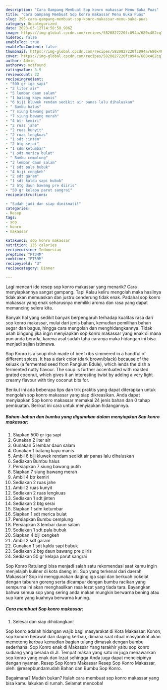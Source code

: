 ```yaml
---
description: "Cara Gampang Membuat Sop konro makassar Menu Buka Puas"
title: "Cara Gampang Membuat Sop konro makassar Menu Buka Puas"
slug: 295-cara-gampang-membuat-sop-konro-makassar-menu-buka-puas
category: Uncategorized
date: 2023-03-12T14:58:58.906Z
image: https://img-global.cpcdn.com/recipes/5820827220fc094a/680x482cq70/sop-konro-makassar-foto-resep-utama.jpg
hideToc: false
enableToc: true
enableTocContent: false
thumbnail: https://img-global.cpcdn.com/recipes/5820827220fc094a/680x482cq70/sop-konro-makassar-foto-resep-utama.jpg
cover: https://img-global.cpcdn.com/recipes/5820827220fc094a/680x482cq70/sop-konro-makassar-foto-resep-utama.jpg
author: Admin
authorAv: notfound
ratingvalue: 3.9
reviewcount: 22
recipeingredient:
- "500 gr iga sapi"
- "2 liter air"
- "5 lembar daun salam"
- "1 batang kayu manis"
- "6 biji kluwek rendam sedikit air panas lalu dihaluskan"
- " Bumbu halus"
- "7 siung bawang putih"
- "7 siung bawang merah"
- "4 btr kemiri"
- "2 ruas jahe"
- "2 ruas kunyit"
- "2 ruas lengkuas"
- "1 sdt jinten"
- "2 btg serai"
- "1 sdm ketumbar"
- "1 sdt merica bulat"
- " Bumbu cemplung"
- "3 lembar daun salam"
- "1 sdt pala bubuk"
- "4 biji cengkeh"
- "2 sdt garam"
- "1 sdt kaldu sapi bubuk"
- "2 btg daun bawang pre diiris"
- "50 gr kelapa parut sangrai"
recipeinstructions:

- "Sudah jadi dan siap dinikmati!"
categories:
- Resep
tags:
- sop
- konro
- makassar

katakunci: sop konro makassar 
nutrition: 135 calories
recipecuisine: Indonesian
preptime: "PT34M"
cooktime: "PT59M"
recipeyield: "3"
recipecategory: Dinner

---
```



Lagi mencari ide resep sop konro makassar yang menarik? Cara menyiapkannya sangat gampang. Tapi Kalau keliru mengolah maka hasilnya tidak akan memuaskan dan justru cenderung tidak enak. Padahal sop konro makassar yang enak seharusnya memiliki aroma dan rasa yang dapat memancing selera kita.


Banyak hal yang sedikit banyak berpengaruh terhadap kualitas rasa dari sop konro makassar, mulai dari jenis bahan, kemudian pemilihan bahan segar dan bagus, hingga cara mengolah dan menghidangkannya. Tidak usah bingung jika ingin menyiapkan sop konro makassar yang enak di mana pun anda berada, karena asal sudah tahu caranya maka hidangan ini bisa menjadi sajian istimewa.

Sop Konro is a soup dish made of beef ribs simmered in a handful of different spices. It has a dark color (dark brown/black) because of the keluak (a fermented seed from Pangium Edule), which lends the dish a fermented nutty flavour. The soup is further accentuated with roasted grated coconut, which gives it an interesting twist by adding a very light creamy flavour with tiny coconut bits for.


Berikut ini ada beberapa tips dan trik praktis yang dapat diterapkan untuk mengolah sop konro makassar yang siap dikreasikan. Anda dapat menyiapkan Sop konro makassar memakai 24 jenis bahan dan 0 tahap pembuatan. Berikut ini cara untuk menyiapkan hidangannya.

<!--inarticleads1-->

##### Bahan-bahan dan bumbu yang digunakan dalam menyiapkan Sop konro makassar:

1. Siapkan 500 gr iga sapi
1. Gunakan 2 liter air
1. Gunakan 5 lembar daun salam
1. Gunakan 1 batang kayu manis
1. Ambil 6 biji kluwek rendam sedikit air panas lalu dihaluskan
1. Sediakan  Bumbu halus
1. Persiapkan 7 siung bawang putih
1. Siapkan 7 siung bawang merah
1. Ambil 4 btr kemiri
1. Sediakan 2 ruas jahe
1. Ambil 2 ruas kunyit
1. Sediakan 2 ruas lengkuas
1. Sediakan 1 sdt jinten
1. Sediakan 2 btg serai
1. Siapkan 1 sdm ketumbar
1. Siapkan 1 sdt merica bulat
1. Persiapkan  Bumbu cemplung
1. Persiapkan 3 lembar daun salam
1. Sediakan 1 sdt pala bubuk
1. Siapkan 4 biji cengkeh
1. Ambil 2 sdt garam
1. Gunakan 1 sdt kaldu sapi bubuk
1. Sediakan 2 btg daun bawang pre diiris
1. Sediakan 50 gr kelapa parut sangrai


Sop Konro Ratulangi bisa menjadi salah satu rekomendasi saat kamu ingin menjelajah kuliner di kota daeng ini. Sup yang terkenal dari daerah Makassar? Sop ini menggunakan daging iga sapi dan berkuah cokelat dengan taburan goreng serta dicampur dengan bumbu racikan yang sempurna ini akan menghasilkan rasa lezat yang tiada tara. Bayangkan bahwa semua sop yang sering anda makan mungkin berwarna bening atau sup kare yang kuahnya berwarna kuning. 

<!--inarticleads2-->

##### Cara membuat Sop konro makassar:


1. Selesai dan siap dihidangkan!

Sop konro adalah hidangan wajib bagi masyarakat di Kota Makassar. Konon, sop kondro berawal dari daging kerbau, dimana saat ritual masyarakat akan memotong kerbau kemudian bagian tulang dimasak dengan bumbu sederhana. Sop Konro enak di Makassar Yang terakhir yaitu sop konro sudiang yang berada di Jl. Tempat makan yang satu ini juga menawarkan sop konro yang enak dan lezat sehingga Anda juga dapat mencicipinya dengan nyaman. Resep Sop Konro Makassar Resep Sop Konro Makassar, oleh: @resepbundamudah⁣ Bahan dan Bumbu Sop Konro. 

Bagaimana? Mudah bukan? Itulah cara membuat sop konro makassar yang bisa kamu lakukan di rumah. Selamat mencoba!
